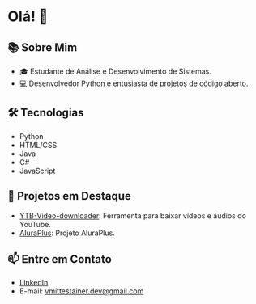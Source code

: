 # Olá! 👋

## 📚 Sobre Mim

- 🎓 Estudante de Análise e Desenvolvimento de Sistemas.
- 💻 Desenvolvedor Python e entusiasta de projetos de código aberto.

## 🛠️ Tecnologias

- Python
- HTML/CSS
- Java
- C#
- JavaScript

## 🚀 Projetos em Destaque

- [YTB-Video-downloader](https://github.com/m1ttes1/YTB-Video-downloader): Ferramenta para baixar vídeos e áudios do YouTube.
- [AluraPlus](https://aluraplus-rho-navy.vercel.app/): Projeto AluraPlus.

## 📫 Entre em Contato

- [LinkedIn](https://www.linkedin.com/in/vmittestainerdev/)
- E-mail: vmittestainer.dev@gmail.com
